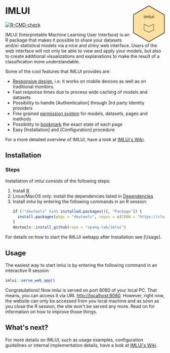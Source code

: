 # IMLUI <img src="inst/assets/png/imlui_logo.png" align="right" width="100"/>

<!-- badges: start -->
[![R-CMD-check](https://github.com/spang-lab/imlui/workflows/R-CMD-check/badge.svg)](https://github.com/spang-lab/imlui/actions)
<!-- badges: end -->

IMLUI (Interpretable Machine Learning User Interface) is an R package that makes it possible to share your datasets and/or statistical models via a nice and shiny web interface. Users of the web interface will not only be able to view and apply your models, but also to create additional visualizations and explanations to make the result of a classification more understandable.

Some of the cool features that IMLUI provides are:

* [Responsive design](Layout), i.e. it works on mobile devices as well as on traditional monitors.
* Fast response times due to process wide caching of models and datasets
* Possibility to handle [Authentication] through 3rd party Identity providers
* Fine grained [permission system](Authentication#external-user-authorization) for models, datasets, pages and methods
* Possibility to [bookmark](Bookmarking) the exact state of each page
* Easy [Installation] and [Configuration] procedure

For a more detailed overview of IMLUI, have a look at [IMLUi's Wiki](github.com/spang-lab/imlui/wiki).

## Installation

### Steps

Installation of imlui consists of the following steps:

1. Install [R](https://cran.r-project.org/)
2. Linux/MacOS only: install the dependencies listed in [Dependencies]([#dependencies](https://github.com/spang-lab/imlui/wiki/Installation#dependencies))
3. Install imlui by entering the following commands in an R session:
   ```R
   if (!"devtools" %in% installed.packages()[, "Package"]) {
     install.packages(pkgs = "devtools", repos = c(CRAN = "https://cloud.r-project.org"))
   }
   devtools::install_github(repo = "spang-lab/imlui")
   ```

For details on how to start the IMLUI webapp after Installation see [Usage].

## Usage

The easiest way to start imlui is by entering the following command in an interactive R session:

```R
imlui::serve_web_app()
```

Congratulations! Now imlui is served on port 8080 of your local PC. That means, you can access it via URL <http://localhost:8080>. However, right now, the website can only be accessed from you local machine and as soon as you close the R session, the site won't be served any more. Read on for information on how to improve those things.

## What's next?

For more details on IMLUI, such as usage examples, configuration guidelines or internal implementation details, have a look at [IMLUi's Wiki](github.com/spang-lab/imlui/wiki).
